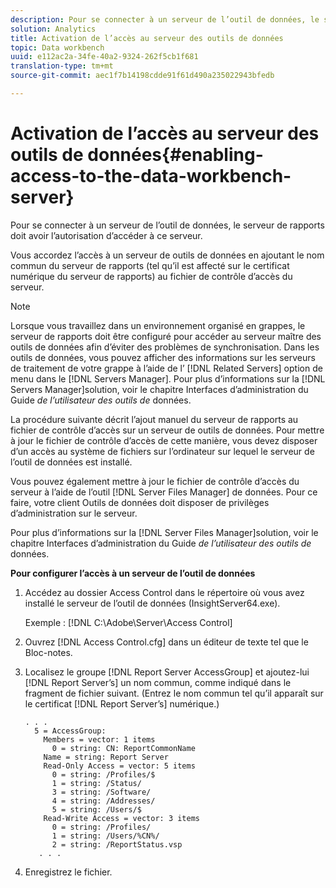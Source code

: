 ```yaml
---
description: Pour se connecter à un serveur de l’outil de données, le serveur de rapports doit avoir l’autorisation d’accéder à ce serveur.
solution: Analytics
title: Activation de l’accès au serveur des outils de données
topic: Data workbench
uuid: e112ac2a-34fe-40a2-9324-262f5cb1f681
translation-type: tm+mt
source-git-commit: aec1f7b14198cdde91f61d490a235022943bfedb

---
```



# Activation de l’accès au serveur des outils de données{#enabling-access-to-the-data-workbench-server}

Pour se connecter à un serveur de l’outil de données, le serveur de rapports doit avoir l’autorisation d’accéder à ce serveur.

Vous accordez l’accès à un serveur de outils de données en ajoutant le nom commun du serveur de rapports (tel qu’il est affecté sur le certificat numérique du serveur de rapports) au fichier de contrôle d’accès du serveur.

>[!NOTE]
>
>Lorsque vous travaillez dans un environnement organisé en grappes, le serveur de rapports doit être configuré pour accéder au serveur maître des outils de données afin d’éviter des problèmes de synchronisation. Dans les outils de données, vous pouvez afficher des informations sur les serveurs de traitement de votre grappe à l’aide de l’ [!DNL Related Servers] option de menu dans le [!DNL Servers Manager]. Pour plus d’informations sur la [!DNL Servers Manager]solution, voir le chapitre Interfaces d’administration du Guide *de l’utilisateur des outils de* données.

La procédure suivante décrit l’ajout manuel du serveur de rapports au fichier de contrôle d’accès sur un serveur de outils de données. Pour mettre à jour le fichier de contrôle d’accès de cette manière, vous devez disposer d’un accès au système de fichiers sur l’ordinateur sur lequel le serveur de l’outil de données est installé.

Vous pouvez également mettre à jour le fichier de contrôle d’accès du serveur à l’aide de l’outil [!DNL Server Files Manager] de données. Pour ce faire, votre client Outils de données doit disposer de privilèges d’administration sur le serveur.

Pour plus d’informations sur la [!DNL Server Files Manager]solution, voir le chapitre Interfaces d’administration du Guide *de l’utilisateur des outils de* données.

**Pour configurer l’accès à un serveur de l’outil de données**

1. Accédez au dossier Access Control dans le répertoire où vous avez installé le serveur de l’outil de données (InsightServer64.exe).

   Exemple : [!DNL C:\Adobe\Server\Access Control]

1. Ouvrez [!DNL Access Control.cfg] dans un éditeur de texte tel que le Bloc-notes.
1. Localisez le groupe [!DNL Report Server AccessGroup] et ajoutez-lui [!DNL Report Server’s] un nom commun, comme indiqué dans le fragment de fichier suivant. (Entrez le nom commun tel qu’il apparaît sur le certificat [!DNL Report Server’s] numérique.)

   ```
   . . .
     5 = AccessGroup: 
       Members = vector: 1 items
         0 = string: CN: ReportCommonName
       Name = string: Report Server
       Read-Only Access = vector: 5 items
         0 = string: /Profiles/$
         1 = string: /Status/
         3 = string: /Software/
         4 = string: /Addresses/
         5 = string: /Users/$
       Read-Write Access = vector: 3 items
         0 = string: /Profiles/
         1 = string: /Users/%CN%/
         2 = string: /ReportStatus.vsp
      . . .
   ```

1. Enregistrez le fichier.
